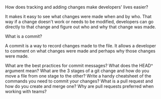 How does tracking and adding changes make developers' lives easier?

It makes it easy to see what changes were made when and by who. That way if a change doesn't work or needs to be modified, developers can go directly to that change and figure out who and why that change was made.

What is a commit?

A commit is a way to record changes made to the file. It allows a developer to comment on what changes were made and perhaps why those changes were made. 

What are the best practices for commit messages?
What does the HEAD^ argument mean?
What are the 3 stages of a git change and how do you move a file from one stage to the other?
Write a handy cheatsheet of the commands you need to commit your changes?
What is a pull request and how do you create and merge one?
Why are pull requests preferred when working with teams?